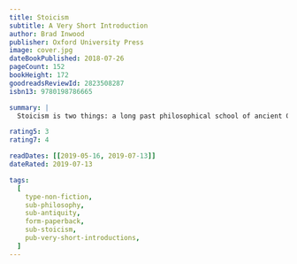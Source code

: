 ```yaml
---
title: Stoicism
subtitle: A Very Short Introduction
author: Brad Inwood
publisher: Oxford University Press
image: cover.jpg
dateBookPublished: 2018-07-26
pageCount: 152
bookHeight: 172
goodreadsReviewId: 2823508287
isbn13: 9780198786665

summary: |
  Stoicism is two things: a long past philosophical school of ancient Greece and Rome, and an enduring philosophical movement that still inspires people in the twenty-first century to re-think and re-organize their lives in order to achieve personal satisfaction. What is the connection between them?

rating5: 3
rating7: 4

readDates: [[2019-05-16, 2019-07-13]]
dateRated: 2019-07-13

tags:
  [
    type-non-fiction,
    sub-philosophy,
    sub-antiquity,
    form-paperback,
    sub-stoicism,
    pub-very-short-introductions,
  ]
---
```

